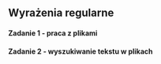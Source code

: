 ﻿## Wyrażenia regularne

#### Zadanie 1 - praca z plikami


#### Zadanie 2 - wyszukiwanie tekstu w plikach